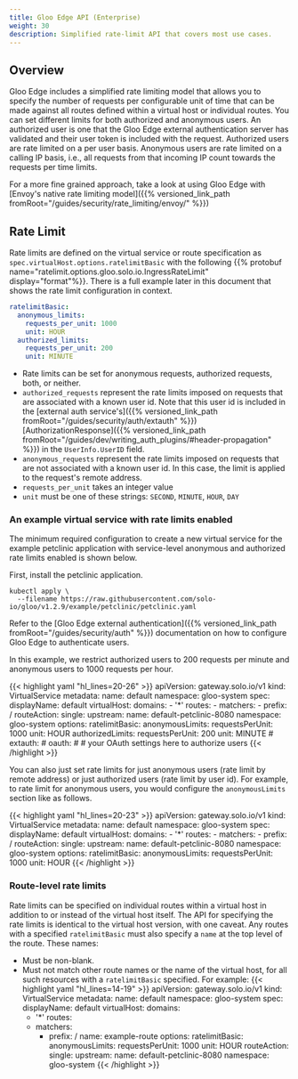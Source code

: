 ```yaml
---
title: Gloo Edge API (Enterprise)
weight: 30
description: Simplified rate-limit API that covers most use cases.
---
```


## Overview

Gloo Edge includes a simplified rate limiting model that allows you to specify the number of requests per configurable unit of time that can be made against all routes defined within a virtual host or individual routes. You can set different limits for both authorized and anonymous users. An authorized user is one that the Gloo Edge external authentication server has validated and their user token is included with the request. Authorized users are rate limited on a per user basis. Anonymous users are rate limited on a calling IP basis, i.e., all requests from that incoming IP count towards the requests per time limits.

For a more fine grained approach, take a look at using Gloo Edge with [Envoy's native rate limiting model]({{% versioned_link_path fromRoot="/guides/security/rate_limiting/envoy/" %}})

## Rate Limit

Rate limits are defined on the virtual service or route specification as `spec.virtualHost.options.ratelimitBasic` with the following {{% protobuf name="ratelimit.options.gloo.solo.io.IngressRateLimit" display="format"%}}. There is a full example later in this document that shows the rate limit configuration in context.

```yaml
ratelimitBasic:
  anonymous_limits:
    requests_per_unit: 1000
    unit: HOUR
  authorized_limits:
    requests_per_unit: 200
    unit: MINUTE
```

- Rate limits can be set for anonymous requests, authorized requests, both, or neither.
- `authorized_requests` represent the rate limits imposed on requests that are associated with a known user id. Note that this user id is included in the [external auth service's]({{% versioned_link_path fromRoot="/guides/security/auth/extauth" %}}) [AuthorizationResponse]({{% versioned_link_path fromRoot="/guides/dev/writing_auth_plugins/#header-propagation" %}}) in the `UserInfo.UserID` field.
- `anonymous_requests` represent the rate limits imposed on requests that are not associated with a known user id. In this case, the limit is applied to the request's remote address.
- `requests_per_unit` takes an integer value
- `unit` must be one of these strings: `SECOND`, `MINUTE`, `HOUR`, `DAY`

### An example virtual service with rate limits enabled

The minimum required configuration to create a new virtual service for the example petclinic application with service-level anonymous and authorized rate limits enabled is shown below.

First, install the petclinic application.

```shell
kubectl apply \
  --filename https://raw.githubusercontent.com/solo-io/gloo/v1.2.9/example/petclinic/petclinic.yaml
```

Refer to the [Gloo Edge external authentication]({{% versioned_link_path fromRoot="/guides/security/auth" %}}) documentation on how to configure Gloo Edge to authenticate users.

In this example, we restrict authorized users to 200 requests per minute and anonymous users to 1000 requests per hour.

{{< highlight yaml "hl_lines=20-26" >}}
apiVersion: gateway.solo.io/v1
kind: VirtualService
metadata:
  name: default
  namespace: gloo-system
spec:
  displayName: default
  virtualHost:
    domains:
    - '*'
    routes:
    - matchers:
      - prefix: /
      routeAction:
        single:
          upstream:
            name: default-petclinic-8080
            namespace: gloo-system
    options:
      ratelimitBasic:
        anonymousLimits:
          requestsPerUnit: 1000
          unit: HOUR
        authorizedLimits:
          requestsPerUnit: 200
          unit: MINUTE
    # extauth:
    #   oauth:
    #     # your OAuth settings here to authorize users
{{< /highlight >}}

You can also just set rate limits for just anonymous users (rate limit by remote address) or just authorized users (rate limit by user id). For example, to rate limit for anonymous users, you would configure the `anonymousLimits` section like as follows.

{{< highlight yaml "hl_lines=20-23" >}}
apiVersion: gateway.solo.io/v1
kind: VirtualService
metadata:
  name: default
  namespace: gloo-system
spec:
  displayName: default
  virtualHost:
    domains:
    - '*'
    routes:
    - matchers:
      - prefix: /
      routeAction:
        single:
          upstream:
            name: default-petclinic-8080
            namespace: gloo-system
    options:
      ratelimitBasic:
        anonymousLimits:
          requestsPerUnit: 1000
          unit: HOUR
{{< /highlight >}}

### Route-level rate limits

Rate limits can be specified on individual routes within a virtual host in addition to or instead of the virtual host itself. The API for specifying the rate limits is identical to the virtual host version, with one caveat. Any routes with a specified `ratelimitBasic` must also specify a `name` at the top level of the route. These names:
* Must be non-blank.
* Must not match other route names or the name of the virtual host, for all such resources with a `ratelimitBasic` specified.
For example:
{{< highlight yaml "hl_lines=14-19" >}}
apiVersion: gateway.solo.io/v1
kind: VirtualService
metadata:
  name: default
  namespace: gloo-system
spec:
  displayName: default
  virtualHost:
    domains:
    - '*'
    routes:
    - matchers:
      - prefix: /
      name: example-route
      options:
        ratelimitBasic:
          anonymousLimits:
            requestsPerUnit: 1000
            unit: HOUR
      routeAction:
        single:
          upstream:
            name: default-petclinic-8080
            namespace: gloo-system
{{< /highlight >}}
